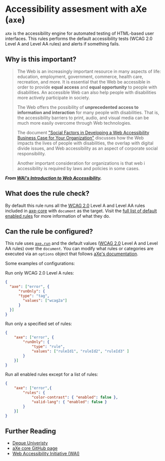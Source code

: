 # Accessibility assesment with aXe (`axe`)

`aXe` is the accessibility engine for automated testing of HTML-based
user interfaces. This rules performs the default accessibility tests
(WCAG 2.0 Level A and Level AA rules) and alerts if something fails.

## Why is this important?

> The Web is an increasingly important resource in many aspects
of life: education, employment, government, commerce, health care,
recreation, and more. It is essential that the Web be accessible
in order to provide **equal access** and **equal opportunity** to
people with disabilities. An accessible Web can also help people
with disabilities more actively participate in society.
>
> The Web offers the possibility of **unprecedented access to
information and interaction** for many people with disabilities.
That is, the accessibility barriers to print, audio, and visual
media can be much more easily overcome through Web technologies.
>
> The document ["Social Factors in Developing a Web Accessibility
Business Case for Your Organization"](https://www.w3.org/WAI/bcase/soc)
discusses how the Web impacts the lives of people with disabilities,
the overlap with digital divide issues, and Web accessibility as an
aspect of corporate social responsibility.
>
> Another important consideration for organizations is that web i
accessibility is required by laws and policies in some cases.

***From [WAI's Introduction to Web Accessibility](https://www.w3.org/WAI/intro/accessibility.php).***

## What does the rule check?

By default this rule runs all the [WCAG 2.0](https://www.w3.org/TR/WCAG20/)
Level A and Level AA rules included in [axe-core](https://github.com/dequelabs/axe-core/)
with `document` as the target. Visit the [full list of default enabled
rules](https://github.com/dequelabs/axe-core/blob/develop/doc/rule-descriptions.md)
for more information of what they do.

## Can the rule be configured?

This rule uses
[`axe.run`](https://github.com/dequelabs/axe-core/blob/develop/doc/API.md#api-name-axerun)
and the default values ([WCAG 2.0](https://www.w3.org/TR/WCAG20/)
Level A and Level AA rules) over the `document`. You can modify what
rules or categories are executed via an `options` object that follows
[aXe's documentation](https://github.com/dequelabs/axe-core/blob/develop/doc/API.md#options-parameter).

Some examples of configurations:

Run only WCAG 2.0 Level A rules:

```json
{
  "axe": ["error", {
      "runOnly": {
      "type": "tag",
        "values": ["wcag2a"]
      }
  }]
}
```

Run only a specified set of rules:

```json
{
    "axe": ["error", {
        "runOnly": {
            "type": "rule",
            "values": ["ruleId1", "ruleId2", "ruleId3" ]
        }
    }]
}
```

Run all enabled rules except for a list of rules:

```json
{
    "axe": ["error",{
        "rules": {
            "color-contrast": { "enabled": false },
            "valid-lang": { "enabled": false }
        }
    }]
}
```

## Further Reading

* [Deque Univeristy](https://dequeuniversity.com/)
* [aXe core GitHub page](https://github.com/dequelabs/axe-core)
* [Web Accessibility Initiative (WAI)](https://www.w3.org/WAI/)
